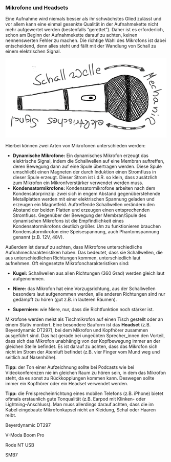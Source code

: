 ### Mikrofone und Headsets

Eine Aufnahme wird niemals besser als ihr schwächstes Glied zulässt und vor allem kann eine einmal gesenkte Qualität in der Aufnahmekette nicht mehr aufgewertet werden (bestenfalls “gerettet”). Daher ist es erforderlich, schon am Beginn der Aufnahmekette darauf zu achten, keinen nennenswerten Fehler zu machen. Die richtige Wahl des Mikrofons ist dabei entscheidend, denn alles steht und fällt mit der Wandlung von Schall zu einem elektrischen Signal.

![Originalbild: Marco Hitschler auf zirkusliebe.de, CC BY, <https://www.unmus.de/podcast-in-a-nutshell/>](images/Zirkusliebe-cc-by-podcast-in-a-nutshell-mikrofon.png)

Hierbei können zwei Arten von Mikrofonen unterschieden werden:

* **Dynamische Mikrofone:** Ein dynamisches Mikrofon erzeugt das elektrische Signal, indem die Schallwellen auf eine Membran auftreffen, deren Bewegung dann auf eine Spule übertragen werden. Diese Spule umschließt einen Magneten der durch Induktion einen Stromfluss in dieser Spule erzeugt. Dieser Strom ist i.d.R. so klein, dass zusätzlich zum Mikrofon ein Mikronfverstärker verwendet werden muss.
* **Kondensatormikrofone:** Kondensatormikrofone arbeiten nach dem Kondensatorprinzip: zwei sich in engem Abstand gegenüberstehende Metallplatten werden mit einer elektrischen Spannung geladen und erzeugen ein Magnetfeld. Auftreffende Schallwellen verändern den Abstand der beiden Platten und erzeugen einen entsprechenden Stromfluss. Gegenüber der Bewegung der Membran/Spule des dynamischen Mikrofons ist die Empfindlichkeit eines Kondensatormikrofons deutlich größer. Um zu funktionieren brauchen Kondensatormikrofon eine Speisespannung, auch Phantomspannung genannt (z.B. 12V, 48V).

Außerdem ist darauf zu achten, dass Mikrofone unterschiedliche Aufnahmecharakteristiken haben. Das bedeutet, dass sie Schallwellen, die aus unterschiedlichen Richtungen kommen, unterschiedlich laut aufnehmen. Oft eingesetzte Mikrofoncharakteristiken sind:

- **Kugel:** Schallwellen aus allen Richtungen (360 Grad) werden gleich laut aufgenommen.

- **Niere:** das Mikrofon hat eine Vorzugsrichtung, aus der Schallwellen besonders laut aufgenommen werden, alle anderen Richtungen sind nur gedämpft zu hören (gut z.B. in lauteren Räumen).

- **Superniere:** wie Niere, nur, dass die Richtfunktion noch stärker ist.

Mikrofone werden meist als Tischmikrofon auf einen Tisch gestellt oder an einem Stativ montiert. Eine besondere Bauform ist das **Headset** (z.B. Beyerdynamic DT297), bei dem Mikrofon und Kopfhörer zusammen ausgeführt sind. Das hat gerade bei ungeübten Sprecher_innen den Vorteil, dass sich das Mikrofon unabhängig von der Kopfbewegung immer an der gleichen Stelle befindet. Es ist darauf zu achten, dass das Mikrofon sich nicht im Strom der Atemluft befindet (z.B. vier Finger vom Mund weg und seitlich auf Nasenhöhe).

**Tipp:** der Ton einer Aufzeichnung sollte bei Podcasts wie bei Videokonferenzen nie im gleichen Raum zu hören sein, in dem das Mikrofon steht, da es sonst zu Rückkopplungen kommen kann. Deswegen sollte immer ein Kopfhörer oder ein Headset verwendet werden.

**Tipp:** die Freisprecheinrichtung eines mobilen Telefons (z.B. iPhone) bietet oftmals erstaunlich gute Tonqualität (z.B. Earpod mit Klinken- oder Lightning-Anschluss). Man muss allerdings darauf achten, dass die im Kabel eingebaute Mikrofonkapsel nicht an Kleidung, Schal oder Haaren reibt.

Beyerdynamic DT297

V-Moda Boom Pro

Rode NT USB

SMB7
